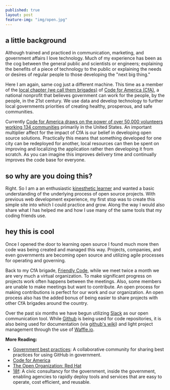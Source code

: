 ```yaml
---
published: true
layout: post
feature-img: "img/open.jpg"
---
```



## a little background
Although trained and practiced in communication, marketing, and government affairs I love technology. Much of my experience has been as the cog between the general public and scientists or engineers; explaining the benefits of a piece of technology to the public or explaining the needs or desires of regular people to those developing the "next big thing."

Here I am again, same cog just a different machine. This time as a member of the [local chapter (we call them brigades)](http://friendlycode.org) of [Code for America (CfA)](https://www.codeforamerica.org/why-government),  a national nonprofit that believes government can work for the people, by the people, in the 21st century. We use data and develop technology to further local governments priorities of creating healthy, prosperous, and safe communities. 

Currently [Code for America draws on the power of over 50,000 volunteers working 134 communities](https://www.codeforamerica.org/brigade/numbers/) primarily in the United States. An important multiplier affect for the impact of CfA is our belief in developing open source solutions. Practically this means that something developed for one city can be redeployed for another,  local resources can then be spent on improving and localizing the application rather then developing it from scratch. As you can imagine this improves delivery time and continually improves the code base for everyone.

## so why are you doing this?

Right. So I am a an enthusiastic [kinesthetic learner](https://en.wikipedia.org/wiki/Kinesthetic_learning) and wanted a basic understanding of the underlying process of open source projects. With previous web development experience, my first stop was to create this simple site into which I could practice and grow. Along the way I would also share what I has helped me and how I use many of the same tools that my coding friends use.

## hey this is cool

Once I opened the door to learning open source I found much more then code was being created and managed this way. Projects, companies, and even governments are becoming open source and utilizing agile processes for operating and governing.

Back to my CfA brigade, [Friendly Code](http://friendlycode.org), while we meet twice a month we are very much a virtual organization. To make significant progress on projects work often happens between the meetings. Also, some members are unable to make meetings but want to contribute. An open process for making contributions is perfect for our work and our organization. An open process also has the added bonus of being easier to share projects with other CfA brigades around the country.

Over the past six months we have begun utilizing [Slack](https://slack.com) as our open communication tool. While [Github](https://github.com/) is being used for code repositories, it is also being used for documentation (via [github's wiki](https://help.github.com/articles/about-github-wikis/)) and light project management through the use of [Waffle.io](http://waffle.io/). 



**More Reading:**

- [Government best practices](http://government.github.io/best-practices/): A collaborative community for sharing best practices for using GitHub in government.
- [Code for America](https://www.codeforamerica.org/)
- [The Open Organization: Red Hat](https://www.redhat.com/en/explore/the-open-organization-book)
- [18f](https://18f.gsa.gov): A civic consultancy for the government, inside the government, enabling agencies to rapidly deploy tools and services that are easy to operate, cost efficient, and reusable.






